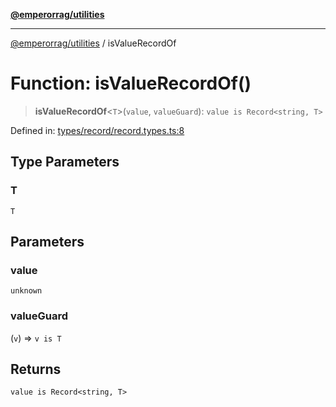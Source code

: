 [**@emperorrag/utilities**](../README.md)

***

[@emperorrag/utilities](../globals.md) / isValueRecordOf

# Function: isValueRecordOf()

> **isValueRecordOf**\<`T`\>(`value`, `valueGuard`): `value is Record<string, T>`

Defined in: [types/record/record.types.ts:8](https://github.com/EmperorRAG/my-projects-monorepo/blob/e2bd1d08dbedaf6b4d2837cf58e4e4885a5e09fe/libs/utilities/src/lib/types/record/record.types.ts#L8)

## Type Parameters

### T

`T`

## Parameters

### value

`unknown`

### valueGuard

(`v`) => `v is T`

## Returns

`value is Record<string, T>`

